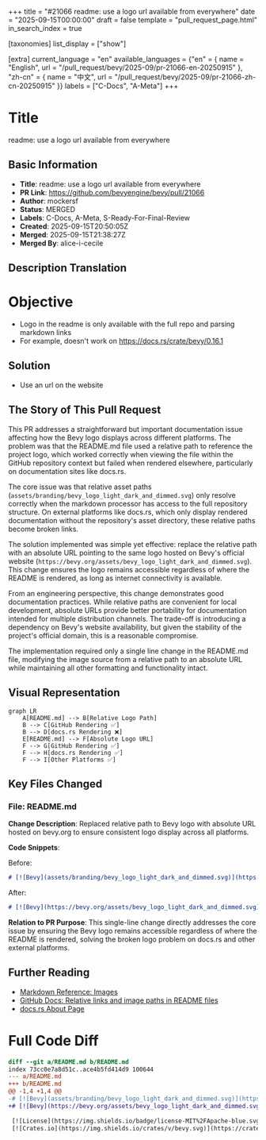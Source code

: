 +++
title = "#21066 readme: use a logo url available from everywhere"
date = "2025-09-15T00:00:00"
draft = false
template = "pull_request_page.html"
in_search_index = true

[taxonomies]
list_display = ["show"]

[extra]
current_language = "en"
available_languages = {"en" = { name = "English", url = "/pull_request/bevy/2025-09/pr-21066-en-20250915" }, "zh-cn" = { name = "中文", url = "/pull_request/bevy/2025-09/pr-21066-zh-cn-20250915" }}
labels = ["C-Docs", "A-Meta"]
+++

# Title
readme: use a logo url available from everywhere

## Basic Information
- **Title**: readme: use a logo url available from everywhere
- **PR Link**: https://github.com/bevyengine/bevy/pull/21066
- **Author**: mockersf
- **Status**: MERGED
- **Labels**: C-Docs, A-Meta, S-Ready-For-Final-Review
- **Created**: 2025-09-15T20:50:05Z
- **Merged**: 2025-09-15T21:38:27Z
- **Merged By**: alice-i-cecile

## Description Translation
# Objective

- Logo in the readme is only available with the full repo and parsing markdown links
- For example, doesn't work on https://docs.rs/crate/bevy/0.16.1

## Solution

- Use an url on the website

## The Story of This Pull Request

This PR addresses a straightforward but important documentation issue affecting how the Bevy logo displays across different platforms. The problem was that the README.md file used a relative path to reference the project logo, which worked correctly when viewing the file within the GitHub repository context but failed when rendered elsewhere, particularly on documentation sites like docs.rs.

The core issue was that relative asset paths (`assets/branding/bevy_logo_light_dark_and_dimmed.svg`) only resolve correctly when the markdown processor has access to the full repository structure. On external platforms like docs.rs, which only display rendered documentation without the repository's asset directory, these relative paths become broken links.

The solution implemented was simple yet effective: replace the relative path with an absolute URL pointing to the same logo hosted on Bevy's official website (`https://bevy.org/assets/bevy_logo_light_dark_and_dimmed.svg`). This change ensures the logo remains accessible regardless of where the README is rendered, as long as internet connectivity is available.

From an engineering perspective, this change demonstrates good documentation practices. While relative paths are convenient for local development, absolute URLs provide better portability for documentation intended for multiple distribution channels. The trade-off is introducing a dependency on Bevy's website availability, but given the stability of the project's official domain, this is a reasonable compromise.

The implementation required only a single line change in the README.md file, modifying the image source from a relative path to an absolute URL while maintaining all other formatting and functionality intact.

## Visual Representation

```mermaid
graph LR
    A[README.md] --> B[Relative Logo Path]
    B --> C[GitHub Rendering ✅]
    B --> D[docs.rs Rendering ❌]
    E[README.md] --> F[Absolute Logo URL]
    F --> G[GitHub Rendering ✅]
    F --> H[docs.rs Rendering ✅]
    F --> I[Other Platforms ✅]
```

## Key Files Changed

### File: README.md

**Change Description**: 
Replaced relative path to Bevy logo with absolute URL hosted on bevy.org to ensure consistent logo display across all platforms.

**Code Snippets**:

Before:
```markdown
# [![Bevy](assets/branding/bevy_logo_light_dark_and_dimmed.svg)](https://bevy.org)
```

After:
```markdown
# [![Bevy](https://bevy.org/assets/bevy_logo_light_dark_and_dimmed.svg)](https://bevy.org)
```

**Relation to PR Purpose**:
This single-line change directly addresses the core issue by ensuring the Bevy logo remains accessible regardless of where the README is rendered, solving the broken logo problem on docs.rs and other external platforms.

## Further Reading

- [Markdown Reference: Images](https://www.markdownguide.org/basic-syntax/#images)
- [GitHub Docs: Relative links and image paths in README files](https://docs.github.com/en/repositories/managing-your-repositorys-settings-and-features/customizing-your-repository/about-readmes#relative-links-and-image-paths-in-readme-files)
- [docs.rs About Page](https://docs.rs/about)

# Full Code Diff
```diff
diff --git a/README.md b/README.md
index 73cc0e7a8d51c..ace4b5fd414d9 100644
--- a/README.md
+++ b/README.md
@@ -1,4 +1,4 @@
-# [![Bevy](assets/branding/bevy_logo_light_dark_and_dimmed.svg)](https://bevy.org)
+# [![Bevy](https://bevy.org/assets/bevy_logo_light_dark_and_dimmed.svg)](https://bevy.org)
 
 [![License](https://img.shields.io/badge/license-MIT%2FApache-blue.svg)](https://github.com/bevyengine/bevy#license)
 [![Crates.io](https://img.shields.io/crates/v/bevy.svg)](https://crates.io/crates/bevy)
```